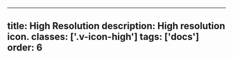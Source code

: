 <!--
 *              © 2025 Visa
 *
 * Licensed under the Apache License, Version 2.0 (the "License");
 * you may not use this file except in compliance with the License.
 * You may obtain a copy of the License at
 *
 *         http://www.apache.org/licenses/LICENSE-2.0
 *
 * Unless required by applicable law or agreed to in writing, software
 * distributed under the License is distributed on an "AS IS" BASIS,
 * WITHOUT WARRANTIES OR CONDITIONS OF ANY KIND, either express or implied.
 * See the License for the specific language governing permissions and
 * limitations under the License.
 *
 -->
---
title: High Resolution
description: High resolution icon. 
classes: ['.v-icon-high']
tags: ['docs']
order: 6
---

<svg class="v-icon v-icon-high" height="48" viewbox="0 0 48 48" width="48">
  <use href="#visa-notifications-high">
  </use>
</svg>
